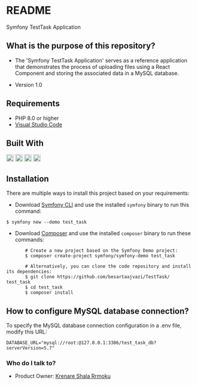 # README

Symfony TestTask Application

## What is the purpose of this repository?

* The 'Symfony TestTask Application' serves as a reference application that demonstrates the process of uploading files using a React Component and storing the associated data in a MySQL database.

* Version 1.0

## Requirements

* PHP 8.0 or higher
* [Visual Studio Code](https://code.visualstudio.com/) 

## Built With

[<img src="https://www.php.net/images/logos/php-logo.svg" height="20">](https://www.php.net/)
[<img src="https://symfony.com/images/logos/header-logo.svg" height="20">](https://symfony.com/)
[<img src="https://reactjs.org/logo-og.png" height="20">](https://react.dev/)
[<img src="https://www.mysql.com/common/logos/logo-mysql-170x115.png" height="20">](https://www.mysql.com/)


## Installation

There are multiple ways to install this project based on your requirements:

* Download [Symfony CLI](https://symfony.com/download) and use the installed `symfony` binary to run this command:

```shell
$ symfony new --demo test_task
```
* Download [Composer](https://getcomposer.org/) and use the installed `composer` binary to run these commands:
```shell
       # Create a new project based on the Symfony Demo project:
       $ composer create-project symfony/symfony-demo test_task

       # Alternatively, you can clone the code repository and install its dependencies:
       $ git clone https://github.com/besartaajvazi/TestTask/ test_task
       $ cd test_task
       $ composer install

```
## How to configure MySQL database connection?
To specify the MySQL database connection configuration in a .env file, modify this URL:

```shell 
DATABASE_URL="mysql://root:@127.0.0.1:3306/test_task_db?serverVersion=5.7"
```

### Who do I talk to? ###
* Product Owner: [Krenare Shala Rrmoku](mailto:krenare.shala@elba-tech.com) 

[php-url]: https://img.shields.io/static/v1?message=PHP&logo=php&labelColor=5c5c5c&color=#777BB4&logoColor=white&label=%20
[react-url]: https://img.shields.io/static/v1?message=React&logo=react&labelColor=5c5c5c&color=1182c3&logoColor=white&label=%20
[symfony-url]: https://img.shields.io/static/v1?message=Symfony&logo=symfony&labelColor=5c5c5c&color=#000000&logoColor=white&label=%20
[mysql-url]: https://img.shields.io/static/v1?message=MySQL&logo=mysql&labelColor=5c5c5c&color=#777BB4&logoColor=white&label=%20
[checkstyle.sourceforge.io]: https://img.shields.io/badge/Checkstyle-fdc205?style=for-the-badge
[checkstyle-url]: https://checkstyle.sourceforge.io/
[visualstudio-url]: https://img.shields.io/static/v1?message=Visual%20Studio%20Code&logo=visualstudiocode&labelColor=5C2D91&color=#777BB4&logoColor=white&label=%20
[composer-url]: https://img.shields.io/static/v1?message=Composer&logo=composer&labelColor=885630&color=#885630&logoColor=white&label=%20
